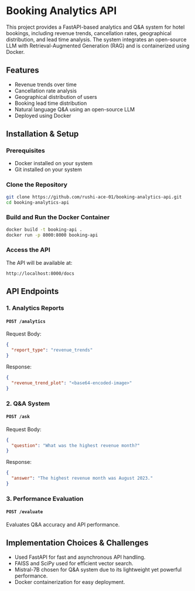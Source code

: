 # Booking Analytics API

This project provides a FastAPI-based analytics and Q&A system for hotel bookings, including revenue trends, cancellation rates, geographical distribution, and lead time analysis. The system integrates an open-source LLM with Retrieval-Augmented Generation (RAG) and is containerized using Docker.

## Features
- Revenue trends over time
- Cancellation rate analysis
- Geographical distribution of users
- Booking lead time distribution
- Natural language Q&A using an open-source LLM
- Deployed using Docker

## Installation & Setup

### Prerequisites
- Docker installed on your system
- Git installed on your system

### Clone the Repository
```sh
git clone https://github.com/rushi-ace-01/booking-analytics-api.git
cd booking-analytics-api
```

### Build and Run the Docker Container
```sh
docker build -t booking-api .
docker run -p 8000:8000 booking-api
```

### Access the API
The API will be available at:
```
http://localhost:8000/docs
```

## API Endpoints

### 1. Analytics Reports
#### `POST /analytics`
Request Body:
```json
{
  "report_type": "revenue_trends"
}
```
Response:
```json
{
  "revenue_trend_plot": "<base64-encoded-image>"
}
```

### 2. Q&A System
#### `POST /ask`
Request Body:
```json
{
  "question": "What was the highest revenue month?"
}
```
Response:
```json
{
  "answer": "The highest revenue month was August 2023."
}
```

### 3. Performance Evaluation
#### `POST /evaluate`
Evaluates Q&A accuracy and API performance.

## Implementation Choices & Challenges
- Used FastAPI for fast and asynchronous API handling.
- FAISS and SciPy used for efficient vector search.
- Mistral-7B chosen for Q&A system due to its lightweight yet powerful performance.
- Docker containerization for easy deployment.

